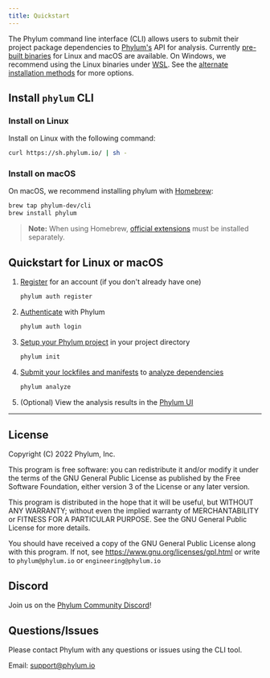 ```yaml
---
title: Quickstart
---
```


The Phylum command line interface (CLI) allows users to submit their project package dependencies to [Phylum's](https://phylum.io) API for analysis. Currently [pre-built binaries](https://github.com/phylum-dev/cli/releases) for Linux and macOS are available. On Windows, we recommend using the Linux binaries under [WSL](https://learn.microsoft.com/en-us/windows/wsl/). See the [alternate installation methods](https://docs.phylum.io/docs/alternate_install) for more options.

## Install `phylum` CLI

### Install on Linux

Install on Linux with the following command:

```sh
curl https://sh.phylum.io/ | sh -
```

### Install on macOS

On macOS, we recommend installing phylum with [Homebrew](https://brew.sh/):

```sh
brew tap phylum-dev/cli
brew install phylum
```

> **Note:** When using Homebrew, [official extensions][] must be installed separately.

[official extensions]: https://github.com/phylum-dev/cli/tree/main/extensions

## Quickstart for Linux or macOS

1. [Register](https://docs.phylum.io/docs/phylum_auth_register) for an account (if you don't already have one)

   ```sh
   phylum auth register
   ```

1. [Authenticate](https://docs.phylum.io/docs/phylum_auth_login) with Phylum

   ```sh
   phylum auth login
   ```

1. [Setup your Phylum project](https://docs.phylum.io/docs/phylum_init) in your project directory

   ```sh
   phylum init
   ```

1. [Submit your lockfiles and manifests](https://docs.phylum.io/docs/phylum_analyze) to [analyze dependencies](https://docs.phylum.io/docs/analyzing_dependencies)

   ```sh
   phylum analyze
   ```

1. (Optional) View the analysis results in the [Phylum UI](https://app.phylum.io/auth/login)

---
## License

Copyright (C) 2022  Phylum, Inc.

This program is free software: you can redistribute it and/or modify it under
the terms of the GNU General Public License as published by the Free Software
Foundation, either version 3 of the License or any later version.

This program is distributed in the hope that it will be useful, but WITHOUT
ANY WARRANTY; without even the implied warranty of MERCHANTABILITY or FITNESS
FOR A PARTICULAR PURPOSE. See the GNU General Public License for more details.

You should have received a copy of the GNU General Public License along with
this program. If not, see <https://www.gnu.org/licenses/gpl.html> or write to
`phylum@phylum.io` or `engineering@phylum.io`

## Discord

Join us on the [Phylum Community Discord](https://discord.gg/c9QnknWxm3)!

## Questions/Issues

Please contact Phylum with any questions or issues using the CLI tool.

Email: <support@phylum.io>
